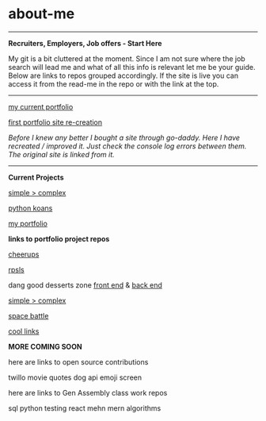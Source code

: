 # about-me

******

__Recruiters, Employers, Job offers _-_ Start Here__

My git is a bit cluttered at the moment. Since I am not sure where the job search will lead me and what of all this info is relevant let me be your guide.
Below are links to repos grouped accordingly. If the site is live you can access it from the read-me in the repo or with the link at the top.

------

[my current portfolio](https://brianlovega.github.io/portfolio-improvements/)


[first portfolio site re-creation](https://brianloveless-copy.netlify.com/)

_Before I knew any better I bought a site through go-daddy. Here I have recreated / improved it. Just check the console log errors between them. The original site is linked from it._

______

__Current Projects__

[simple > complex](https://github.com/BrianLoveGa/proj4-simple-over-complex)

[python koans](https://github.com/BrianLoveGa/python_koans)

[my portfolio ](https://github.com/BrianLoveGa/portfolio-improvements)




__links to portfolio project repos__


[cheerups](https://github.com/BrianLoveGa/project-2-cheerupApp)

[rpsls](https://github.com/BrianLoveGa/game-rock-paper-scissors)

dang good desserts zone [front end](https://github.com/esin87/ga-seir-project3-frontend) & [back end](https://github.com/esin87/ga-seir-project3)

[simple > complex](https://github.com/BrianLoveGa/proj4-simple-over-complex)

[space battle](https://github.com/BrianLoveGa/space-battle-game)

[cool links](https://github.com/BrianLoveGa/cool-LinksPage)


__MORE COMING SOON__

here are links to open source contributions

twillo
movie quotes
dog api
emoji screen





here are links to Gen Assembly class work repos

sql
python
testing
react
mehn
mern
algorithms



